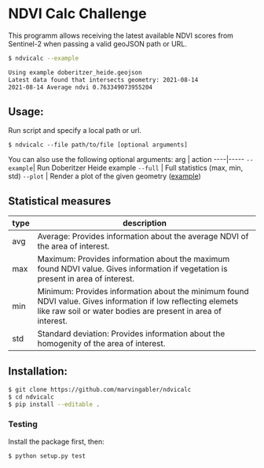 # NDVI Calc Challenge

This programm allows receiving the latest available NDVI scores
from Sentinel-2 when passing a valid geoJSON path or URL.

```bash
$ ndvicalc --example

Using example doberitzer_heide.geojson
Latest data found that intersects geometry: 2021-08-14
2021-08-14 Average ndvi 0.763349073955204
```

## Usage:
Run script and specify a local path or url.

`$ ndvicalc --file path/to/file [optional arguments]`

You can also use the following optional arguments:
arg | action
----|-----
`--example`| Run Doberitzer Heide example
`--full` | Full statistics (max, min, std) 
`--plot` | Render a plot of the given geometry ([example](example/plot.png))

## Statistical measures
type | description
----|-----
avg | Average: Provides information about the average NDVI of the area of interest.
max | Maximum: Provides information about the maximum found NDVI value. Gives information if vegetation is present in area of interest.
min | Minimum: Provides information about the minimum found NDVI value. Gives information if low reflecting elemets like raw soil or water bodies are present in area of interest.
std | Standard deviation: Provides information about the homogenity of the area of interest.

## Installation:
```bash
$ git clone https://github.com/marvingabler/ndvicalc
$ cd ndvicalc
$ pip install --editable .
```

### Testing
Install the package first, then:
```
$ python setup.py test
```
